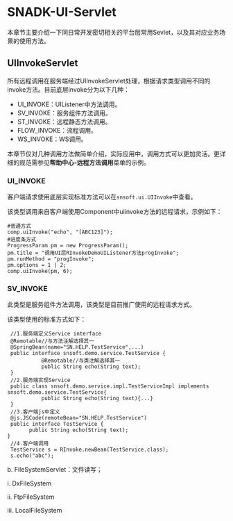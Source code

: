 # SNADK-UI-Servlet

本章节主要介绍一下同日常开发密切相关的平台层常用Sevlet，以及其对应业务场景的使用方法。

## UIInvokeServlet

所有远程调用在服务端经过UIInvokeServlet处理，根据请求类型调用不同的invoke方法。目前底层invoke分为以下几种：

* UI\_INVOKE：UIListener中方法调用。
* SV\_INVOKE：服务组件方法调用。
* ST\_INVOKE：远程静态方法调用。
* FLOW\_INVOKE：流程调用。
* WS\_INVOKE：WS调用。

本章节仅对几种调用方法做简单介绍，实际应用中，调用方式可以更加灵活。更详细的规范需参见**帮助中心-远程方法调用**菜单的示例。

### UI\_INVOKE

客户端请求使用底层实现标准方法可以在`snsoft.ui.UIInvoke`中查看。

该类型调用来自客户端使用Component中uiinvoke方法的远程请求，示例如下：

```
#普通方式
comp.uiInvoke("echo", "[ABC123]");
#进度条方式
ProgressParam pm = new ProgressParam();
pm.title = "调用UI层RInvokeDemoUIListener方法progInvoke";
pm.runMethod = "progInvoke";
pm.options = 1 | 2;
comp.uiInvoke(pm, 6);
```

### SV\_INVOKE

此类型是服务组件方法调用，该类型是目前推广使用的远程请求方式。

该类型使用的标准方式如下：

```
 //1.服务端定义Service interface
 @Remotable//与方法注解选择其一
 @SpringBean(name="SN.HELP.TestService",...)
 public interface snsoft.demo.service.TestService {
           @Remotable//与类注解选择其一
           public String echo(String text);
 }
 //2.服务端实现Service
 public class snsoft.demo.service.impl.TestServiceImpl implements  snsoft.demo.service.TestService{
           public String echo(String text){...}
 }
 //3.客户端js中定义
 @js.JSCode(remoteBean="SN.HELP.TestService")
 public interface TestService {
       public String echo(String text);
}
 //4.客户端调用
 TestService s = RInvoke.newBean(TestService.class);
 s.echo("abc");
```

b. FileSystemServlet：文件读写；

i. DxFileSystem

ii. FtpFileSystem

iii. LocalFileSystem


